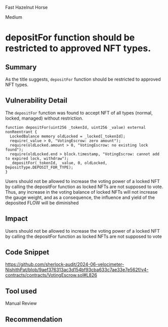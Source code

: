 Fast Hazelnut Horse

Medium

# depositFor function should be restricted to approved NFT types.

## Summary
As the title suggests, `depositFor` function should be restricted to approved NFT types.
## Vulnerability Detail
 The `depositFor` function was found to accept NFT of all types (normal, locked, managed) without
restriction.

```solidity
function depositFor(uint256 _tokenId, uint256 _value) external nonReentrant {
  LockedBalance memory oldLocked = _locked[_tokenId];
  require(_value > 0, "VotingEscrow: zero amount");
  require(oldLocked.amount > 0, "VotingEscrow: no existing lock found");
  require(oldLocked.end > block.timestamp, "VotingEscrow: cannot add to expired lock, withdraw");
  _depositFor(_tokenId, _value, 0, oldLocked, DepositType.DEPOSIT_FOR_TYPE);
}
```
Users should not be allowed to increase the voting power of a locked NFT by calling the depositFor function as
locked NFTs are not supposed to vote. Thus, any increase in the voting balance of locked NFTs will not increase
the gauge weight, and as a consequence, the influence and yield of the deposited FLOW will be diminished
## Impact
Users should not be allowed to increase the voting power of a locked NFT by calling the depositFor function as
locked NFTs are not supposed to vote
## Code Snippet
https://github.com/sherlock-audit/2024-06-velocimeter-NishithPat/blob/9aef376313ac3d154bf93cba633c7ae33e7e562f/v4-contracts/contracts/VotingEscrow.sol#L826 

## Tool used

Manual Review

## Recommendation
